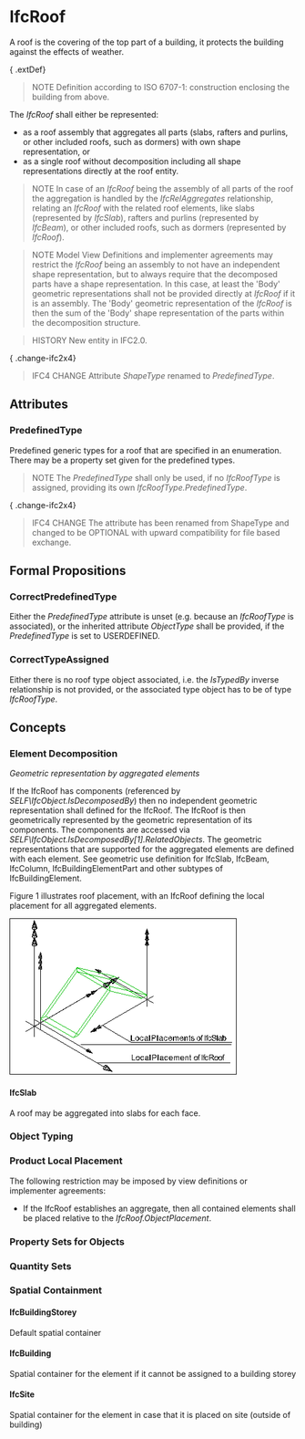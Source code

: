 # IfcRoof

A roof is the covering of the top part of a building, it protects the building against the effects of weather.

{ .extDef}
> NOTE  Definition according to ISO 6707-1: construction enclosing the building from above.

The _IfcRoof_ shall either be represented:

* as a roof assembly that aggregates all parts (slabs, rafters and purlins, or other included roofs, such as dormers) with own shape representation, or
* as a single roof without decomposition including all shape representations directly at the roof entity.

> NOTE  In case of an _IfcRoof_ being the assembly of all parts of the roof the aggregation is handled by the _IfcRelAggregates_ relationship, relating an _IfcRoof_ with the related roof elements, like slabs (represented by _IfcSlab_), rafters and purlins (represented by _IfcBeam_), or other included roofs, such as dormers (represented by _IfcRoof_).

> NOTE  Model View Definitions and implementer agreements may restrict the _IfcRoof_ being an assembly to not have an independent shape representation, but to always require that the decomposed parts have a shape representation. In this case, at least the 'Body' geometric representations shall not be provided directly at _IfcRoof_ if it is an assembly. The 'Body' geometric representation of the _IfcRoof_ is then the sum of the 'Body' shape representation of the parts within the decomposition structure.

> HISTORY  New entity in IFC2.0.

{ .change-ifc2x4}
> IFC4 CHANGE  Attribute _ShapeType_ renamed to _PredefinedType_.

## Attributes

### PredefinedType
Predefined generic types for a roof that are specified in an enumeration. There may be a property set given for the predefined types.
> NOTE  The _PredefinedType_ shall only be used, if no _IfcRoofType_ is assigned, providing its own _IfcRoofType.PredefinedType_.

{ .change-ifc2x4}
> IFC4 CHANGE The attribute has been renamed from ShapeType and changed to be OPTIONAL with upward compatibility for file based exchange.

## Formal Propositions

### CorrectPredefinedType
Either the _PredefinedType_ attribute is unset (e.g. because an _IfcRoofType_ is associated), or the inherited attribute _ObjectType_ shall be provided, if the _PredefinedType_ is set to USERDEFINED.

### CorrectTypeAssigned
Either there is no roof type object associated, i.e. the _IsTypedBy_ inverse relationship is not provided, or the associated type object has to be of type _IfcRoofType_.

## Concepts

### Element Decomposition

_Geometric representation by aggregated elements_

If the IfcRoof has components (referenced by _SELF\IfcObject.IsDecomposedBy_) then no independent geometric representation shall defined for the IfcRoof. The IfcRoof is then geometrically represented by the geometric representation of its components. The components are accessed via _SELF\IfcObject.IsDecomposedBy[1].RelatedObjects_. The geometric representations that are supported for the aggregated elements are defined with each element. See geometric use definition for IfcSlab, IfcBeam, IfcColumn, IfcBuildingElementPart and other subtypes of IfcBuildingElement.

Figure 1 illustrates roof placement, with an IfcRoof defining the local placement for all aggregated elements.

!["roof"](../../../../figures/ifcroof-layout1.gif "Figure 1 &mdash; Roof placement")

#### IfcSlab

A roof may be aggregated into slabs for each face.

### Object Typing



### Product Local Placement

The following restriction may be imposed by view definitions or implementer agreements:

* If the IfcRoof establishes an aggregate, then all contained elements shall be placed relative to the _IfcRoof.ObjectPlacement_.

### Property Sets for Objects



### Quantity Sets



### Spatial Containment



#### IfcBuildingStorey

Default spatial container

#### IfcBuilding

Spatial container for the element if it cannot be assigned to a building storey

#### IfcSite

Spatial container for the element in case that it is placed on site (outside of building)

